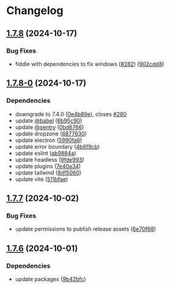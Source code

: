 # Changelog

## [1.7.8](https://github.com/agrc/api-client/compare/v1.7.7...v1.7.8) (2024-10-17)


### Bug Fixes

* fiddle with dependencies to fix windows  ([#282](https://github.com/agrc/api-client/issues/282)) ([902cdd8](https://github.com/agrc/api-client/commit/902cdd83032c4e62f5a3a512e6ac457f0eee7e58))

## [1.7.8-0](https://github.com/agrc/api-client/compare/v1.7.7...v1.7.8-0) (2024-10-17)


### Dependencies

* downgrade to 7.4.0 ([0e4b89e](https://github.com/agrc/api-client/commit/0e4b89ebc05f0ff210459f690685fae2b92f18ca)), closes [#280](https://github.com/agrc/api-client/issues/280)
* update [@babel](https://github.com/babel) ([6b95c90](https://github.com/agrc/api-client/commit/6b95c903954938e803b5632884f3a16b30fe4fcf))
* update [@sentry](https://github.com/sentry) ([0bd6766](https://github.com/agrc/api-client/commit/0bd6766f6a2c755ed4bb76e2c892084c8a119f96))
* update dropzone ([6877630](https://github.com/agrc/api-client/commit/6877630e0dac6a6b616fb80fd9ffae8b6cf635cb))
* update electron ([5990fa6](https://github.com/agrc/api-client/commit/5990fa6db6bff4612b3b7268e127bd1a13ab17fb))
* update error boundary ([4b6f9cb](https://github.com/agrc/api-client/commit/4b6f9cba29125d09b50934804f35be90cb778bbb))
* update eslint ([ab9884a](https://github.com/agrc/api-client/commit/ab9884a9f258e2282b4851097dc78a7d5d055475))
* update headless ([9fde993](https://github.com/agrc/api-client/commit/9fde9937a24a630b9fba18802746518badf83630))
* update plugins ([7e40a34](https://github.com/agrc/api-client/commit/7e40a3465bc1d7fc65df782c2df7759cb406c16e))
* update tailwind ([8df5060](https://github.com/agrc/api-client/commit/8df50606ef7a12e6496feb583755316e4a702e44))
* update vite ([511bfae](https://github.com/agrc/api-client/commit/511bfaee0c325ec2059c5943afb35fc07d9a77f4))

## [1.7.7](https://github.com/agrc/api-client/compare/v1.7.6...v1.7.7) (2024-10-02)


### Bug Fixes

* update permissions to publish release assets ([6e70f68](https://github.com/agrc/api-client/commit/6e70f689d4f085f627e427e263dcb393de3a4b39))

## [1.7.6](https://github.com/agrc/api-client/compare/v1.7.5...v1.7.6) (2024-10-01)


### Dependencies

* update packages ([9b42bfc](https://github.com/agrc/api-client/commit/9b42bfc3f5701c8af0be42eb1e3d52e9fa0707d4))
